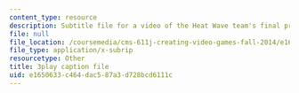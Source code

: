 ```yaml
---
content_type: resource
description: Subtitle file for a video of the Heat Wave team's final presentation.
file: null
file_location: /coursemedia/cms-611j-creating-video-games-fall-2014/e1650633c464dac587a3d728bcd6111c_sKolTx6sxUo.srt
file_type: application/x-subrip
resourcetype: Other
title: 3play caption file
uid: e1650633-c464-dac5-87a3-d728bcd6111c
---
```

